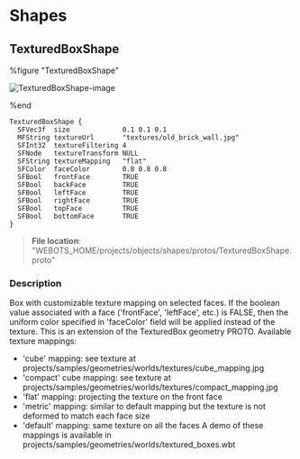 # Shapes

## TexturedBoxShape

%figure "TexturedBoxShape"

![TexturedBoxShape-image](images/objects/shapes/TexturedBoxShape/model.png)

%end

```
TexturedBoxShape {
  SFVec3f  size             0.1 0.1 0.1
  MFString textureUrl       "textures/old_brick_wall.jpg"
  SFInt32  textureFiltering 4
  SFNode   textureTransform NULL
  SFString textureMapping   "flat"
  SFColor  faceColor        0.8 0.8 0.8
  SFBool   frontFace        TRUE
  SFBool   backFace         TRUE
  SFBool   leftFace         TRUE
  SFBool   rightFace        TRUE
  SFBool   topFace          TRUE
  SFBool   bottomFace       TRUE
}
```

> **File location**: "WEBOTS\_HOME/projects/objects/shapes/protos/TexturedBoxShape.proto"

### Description

Box with customizable texture mapping on selected faces.
If the boolean value associated with a face ('frontFace', 'leftFace', etc.) is FALSE, then the uniform color specified in 'faceColor' field will be applied instead of the texture.
This is an extension of the TexturedBox geometry PROTO.
Available texture mappings:
- 'cube' mapping: see texture at projects/samples/geometries/worlds/textures/cube_mapping.jpg
- 'compact' cube mapping: see texture at projects/samples/geometries/worlds/textures/compact_mapping.jpg
- 'flat' mapping: projecting the texture on the front face
- 'metric' mapping: similar to default mapping but the texture is not deformed to match each face size
- 'default' mapping: same texture on all the faces
A demo of these mappings is available in projects/samples/geometries/worlds/textured_boxes.wbt

